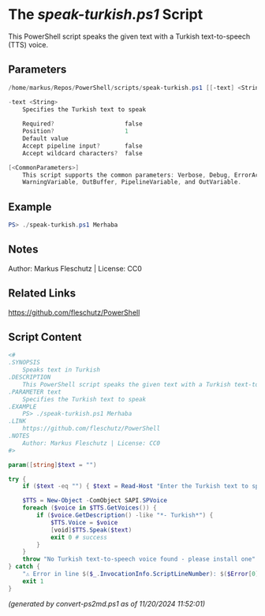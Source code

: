 The *speak-turkish.ps1* Script
===========================

This PowerShell script speaks the given text with a Turkish text-to-speech (TTS) voice.

Parameters
----------
```powershell
/home/markus/Repos/PowerShell/scripts/speak-turkish.ps1 [[-text] <String>] [<CommonParameters>]

-text <String>
    Specifies the Turkish text to speak
    
    Required?                    false
    Position?                    1
    Default value                
    Accept pipeline input?       false
    Accept wildcard characters?  false

[<CommonParameters>]
    This script supports the common parameters: Verbose, Debug, ErrorAction, ErrorVariable, WarningAction, 
    WarningVariable, OutBuffer, PipelineVariable, and OutVariable.
```

Example
-------
```powershell
PS> ./speak-turkish.ps1 Merhaba

```

Notes
-----
Author: Markus Fleschutz | License: CC0

Related Links
-------------
https://github.com/fleschutz/PowerShell

Script Content
--------------
```powershell
<#
.SYNOPSIS
	Speaks text in Turkish
.DESCRIPTION
	This PowerShell script speaks the given text with a Turkish text-to-speech (TTS) voice.
.PARAMETER text
	Specifies the Turkish text to speak
.EXAMPLE
	PS> ./speak-turkish.ps1 Merhaba
.LINK
	https://github.com/fleschutz/PowerShell
.NOTES
	Author: Markus Fleschutz | License: CC0
#>

param([string]$text = "")

try {
	if ($text -eq "") { $text = Read-Host "Enter the Turkish text to speak" }

	$TTS = New-Object -ComObject SAPI.SPVoice
	foreach ($voice in $TTS.GetVoices()) {
		if ($voice.GetDescription() -like "*- Turkish*") { 
			$TTS.Voice = $voice
			[void]$TTS.Speak($text)
			exit 0 # success
		}
	}
	throw "No Turkish text-to-speech voice found - please install one"
} catch {
	"⚠️ Error in line $($_.InvocationInfo.ScriptLineNumber): $($Error[0])"
	exit 1
}
```

*(generated by convert-ps2md.ps1 as of 11/20/2024 11:52:01)*
